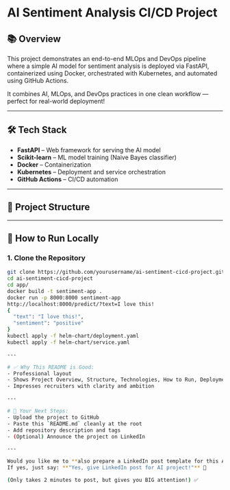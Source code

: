 # AI Sentiment Analysis CI/CD Project

## 📚 Overview
This project demonstrates an end-to-end MLOps and DevOps pipeline where a simple AI model for sentiment analysis is deployed via FastAPI, containerized using Docker, orchestrated with Kubernetes, and automated using GitHub Actions.

It combines AI, MLOps, and DevOps practices in one clean workflow — perfect for real-world deployment!

---

## 🛠 Tech Stack
- **FastAPI** – Web framework for serving the AI model
- **Scikit-learn** – ML model training (Naive Bayes classifier)
- **Docker** – Containerization
- **Kubernetes** – Deployment and service orchestration
- **GitHub Actions** – CI/CD automation

---

## 📂 Project Structure

---

## 🚀 How to Run Locally

### 1. Clone the Repository
```bash
git clone https://github.com/yourusername/ai-sentiment-cicd-project.git
cd ai-sentiment-cicd-project
cd app/
docker build -t sentiment-app .
docker run -p 8000:8000 sentiment-app
http://localhost:8000/predict/?text=I love this!
{
  "text": "I love this!",
  "sentiment": "positive"
}
kubectl apply -f helm-chart/deployment.yaml
kubectl apply -f helm-chart/service.yaml

---

# ✅ Why This README is Good:
- Professional layout
- Shows Project Overview, Structure, Technologies, How to Run, Deployment, Automation, Future Scope
- Impresses recruiters with clarity and ambition

---

# 🎯 Your Next Steps:
- Upload the project to GitHub
- Paste this `README.md` cleanly at the root
- Add repository description and tags
- (Optional) Announce the project on LinkedIn

---

Would you like me to **also prepare a LinkedIn post template for this AI project** to attract recruiters? 🚀  
If yes, just say: **"Yes, give LinkedIn post for AI project!"** 🎯

(Only takes 2 minutes to post, but gives you BIG attention!) ✅

